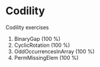 # Codility
Codility exercises

1. BinaryGap (100 %)
2. CyclicRotation (100 %)
3. OddOccurrencesInArray (100 %)
4. PermMissingElem (100 %)